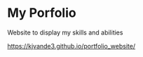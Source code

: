 # My Porfolio

Website to display my skills and abilities

https://kjvande3.github.io/portfolio_website/
